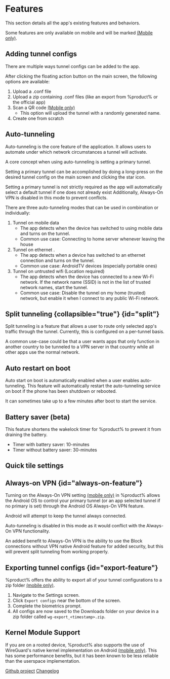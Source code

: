 # Features

This section details all the app's existing features and behaviors. 

<note>
    <p>
        Some features are only available on mobile and will be marked 
<a href="FAQ.md#tv-features-faq"><emphasis>(Mobile only)</emphasis></a>.
    </p>
</note>

## Adding tunnel configs
There are multiple ways tunnel configs can be added to the app.

After clicking the floating action button on the main screen, the following options are available:

1. Upload a <path>.conf</path> file
2. Upload a zip containing <path>.conf</path> files (like an export from %product% or the official app)
3. Scan a QR code <a href="FAQ.md#tv-features-faq"><emphasis>(Mobile only)</emphasis></a>
   - This option will upload the tunnel with a randomly generated name.
4. Create one from scratch



## Auto-tunneling

Auto-tunneling is the core feature of the application. 
It allows users to automate under which network circumstances a tunnel will activate.

A core concept when using auto-tunneling is setting a <tooltip term="primary_tunnel">primary tunnel</tooltip>.

Setting a primary tunnel can be accomplished by doing a long-press on the desired tunnel config on the main screen
and clicking the <emphasis>star icon</emphasis>.

<note>
    <p>
        Setting a <tooltip term="primary_tunnel">primary tunnel</tooltip> is not strictly required
as the app will automatically select a default tunnel if one does not already exist
Additionally, <a anchor="always-on-feature">Always-On VPN</a> is disabled in this mode to prevent conflicts.
    </p>
</note>

There are three auto-tunneling modes that can be used in combination or individually:

1. <control> Tunnel on mobile data </control>
   - The app detects when the device has switched to using mobile data and turns on the tunnel.
   - <emphasis>Common use case:</emphasis> Connecting to home server whenever leaving the house
2. <control> Tunnel on ethernet </control>.
   - The app detects when a device has switched to an ethernet connection and turns on the tunnel.
   - <emphasis>Common use case:</emphasis> AndroidTV devices (especially portable ones)
3. <control> Tunnel on untrusted wifi </control> <emphasis>(Location required)</emphasis>
   - The app detects when the device has connected to a new Wi-Fi network. 
   If the network name (SSID) is not in the list of trusted network names, start the tunnel.
   - <emphasis>Common use case:</emphasis> Disable the tunnel on my home (trusted) network, 
   but enable it when I connect to any public Wi-Fi network.

## Split tunneling {collapsible="true"} {id="split"}

Split tunneling is a feature that allows a user to route only selected app's traffic through the tunnel.
Currently, this is configured on a per-tunnel basis. 

A common use-case could be
that a user wants apps that only function in another country
to be tunneled to a VPN server in that country while all other apps use the normal network.

## Auto restart on boot

Auto start on boot is automatically enabled when a user enables auto-tunneling.
This feature will automatically restart the auto-tunneling service on boot if the phone has been shutdown or rebooted.

<note>
    <p>
        It can sometimes take up to a few minutes after boot to start the service.
    </p>
</note>

## Battery saver (beta)

This feature shortens the wakelock timer for %product% to prevent it from draining the battery.

- Timer with battery saver: 10-minutes
- Timer without battery saver: 30-minutes


## Quick tile settings




## Always-on VPN  {id="always-on-feature"}

Turning on the Always-On VPN setting [(mobile only)](FAQ.md#tv-features-faq) in %product% allows the Android OS
to control your <tooltip term="primary_tunnel">primary tunnel</tooltip>
(or an app selected tunnel if no primary is set) through the Android OS Always-On VPN feature.

Android will attempt to keep the tunnel always connected.

<note>
    <p>
        Auto-tunneling is disabled in this mode as it would conflict with the Always-On VPN functionality.
    </p>
</note>

An added benefit to Always-On VPN is the ability to use the <emphasis>Block connections without VPN</emphasis> native Android feature for added security,
but this will prevent split tunneling from working properly.


## Exporting tunnel configs {id="export-feature"}

%product% offers the ability to export all of your tunnel configurations to a zip folder [(mobile only)](FAQ.md#tv-features-faq). 

1. Navigate to the <emphasis>Settings</emphasis> screen.
2. Click `Export configs` near the bottom of the screen.
3. Complete the biometrics prompt.
4. All configs are now saved to the <emphasis>Downloads</emphasis> folder on your device in a zip folder called `wg-export_<timestamp>.zip`.

## Kernel Module Support

If you are on a rooted device, %product% also supports the use of WireGuard's native kernel implementation on Android [(mobile only)](FAQ.md#tv-features-faq). 
This has some performance benefits, but it has been known to be less reliable than the userspace implementation.

<seealso>
    <category ref="wrs">
        <a href="https://github.com/zaneschepke/wgtunnel">Github project</a>
        <a href="https://github.com/zaneschepke/wgtunnel/releases">Changelog</a>
    </category>
</seealso>
